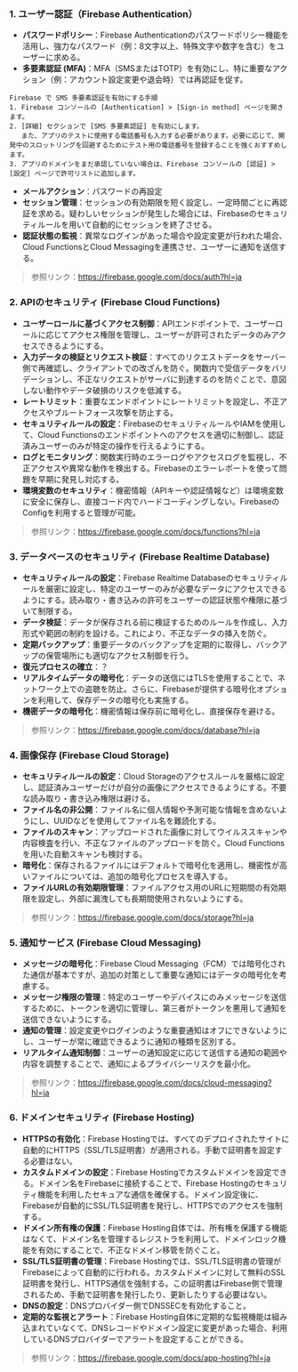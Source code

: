 ### 1. ユーザー認証（Firebase Authentication）
- **パスワードポリシー**：Firebase Authenticationのパスワードポリシー機能を活用し、強力なパスワード（例：8文字以上、特殊文字や数字を含む）をユーザーに求める。
- **多要素認証 (MFA)**：MFA（SMSまたはTOTP）を有効にし、特に重要なアクション（例：アカウント設定変更や退会時）では再認証を促す。
 ```
 Firebase で SMS 多要素認証を有効にする手順
 1. Firebase コンソールの [Authentication] > [Sign-in method] ページを開きます。
 2. [詳細] セクションで [SMS 多要素認証] を有効にします。
    また、アプリのテストに使用する電話番号も入力する必要があります。必要に応じて、開発中のスロットリングを回避するためにテスト用の電話番号を登録することを強くおすすめします。
 3. アプリのドメインをまだ承認していない場合は、Firebase コンソールの [認証] > [設定] ページで許可リストに追加します。
```
- **メールアクション**：パスワードの再設定
- **セッション管理**：セッションの有効期限を短く設定し、一定時間ごとに再認証を求める。疑わしいセッションが発生した場合には、Firebaseのセキュリティルールを用いて自動的にセッションを終了させる。
- **認証状態の監視**：異常なログインがあった場合や設定変更が行われた場合、Cloud FunctionsとCloud Messagingを連携させ、ユーザーに通知を送信する。  
>参照リンク：https://firebase.google.com/docs/auth?hl=ja

### 2. APIのセキュリティ (Firebase Cloud Functions)
- **ユーザーロールに基づくアクセス制御**：APIエンドポイントで、ユーザーロールに応じてアクセス権限を管理し、ユーザーが許可されたデータのみアクセスできるようにする。
- **入力データの検証とリクエスト検証**：すべてのリクエストデータをサーバー側で再確認し、クライアントでの改ざんを防ぐ。関数内で受信データをバリデーションし、不正なリクエストがサーバに到達するのを防ぐことで、意図しない動作やデータ破損のリスクを低減する。
- **レートリミット**：重要なエンドポイントにレートリミットを設定し、不正アクセスやブルートフォース攻撃を防止する。
- **セキュリティルールの設定**：FirebaseのセキュリティルールやIAMを使用して、Cloud Functionsのエンドポイントへのアクセスを適切に制御し、認証済みユーザーのみが特定の操作を行えるようにする。
- **ログとモニタリング**：関数実行時のエラーログやアクセスログを監視し、不正アクセスや異常な動作を検出する。Firebaseのエラーレポートを使って問題を早期に発見し対応する。
- **環境変数のセキュリティ**：機密情報（APIキーや認証情報など）は環境変数に安全に保存し、直接コード内でハードコーディングしない。FirebaseのConfigを利用すると管理が可能。
>参照リンク：https://firebase.google.com/docs/functions?hl=ja

### 3. データベースのセキュリティ (Firebase Realtime Database)
- **セキュリティルールの設定**：Firebase Realtime Databaseのセキュリティルールを厳密に設定し、特定のユーザーのみが必要なデータにアクセスできるようにする。読み取り・書き込みの許可をユーザーの認証状態や権限に基づいて制限する。
- **データ検証**：データが保存される前に検証するためのルールを作成し、入力形式や範囲の制約を設ける。これにより、不正なデータの挿入を防ぐ。
- **定期バックアップ**：重要データのバックアップを定期的に取得し、バックアップの保管場所にも適切なアクセス制御を行う。
- **復元プロセスの確立**：？
- **リアルタイムデータの暗号化**：データの送信にはTLSを使用することで、ネットワーク上での盗聴を防止。さらに、Firebaseが提供する暗号化オプションを利用して、保存データの暗号化も実施する。
- **機密データの暗号化**：機密情報は保存前に暗号化し、直接保存を避ける。
>参照リンク：https://firebase.google.com/docs/database?hl=ja

### 4. 画像保存 (Firebase Cloud Storage)
- **セキュリティルールの設定**：Cloud Storageのアクセスルールを厳格に設定し、認証済みユーザーだけが自分の画像にアクセスできるようにする。不要な読み取り・書き込み権限は避ける。
- **ファイル名の非公開**：ファイル名に個人情報や予測可能な情報を含めないようにし、UUIDなどを使用してファイル名を難読化する。
- **ファイルのスキャン**：アップロードされた画像に対してウイルススキャンや内容検査を行い、不正なファイルのアップロードを防ぐ。Cloud Functionsを用いた自動スキャンも検討する。
- **暗号化**：保存されるファイルにはデフォルトで暗号化を適用し、機密性が高いファイルについては、追加の暗号化プロセスを導入する。
- **ファイルURLの有効期限管理**：ファイルアクセス用のURLに短期間の有効期限を設定し、外部に漏洩しても長期間使用されないようにする。
>参照リンク：https://firebase.google.com/docs/storage?hl=ja

### 5. 通知サービス (Firebase Cloud Messaging)
- **メッセージの暗号化**：Firebase Cloud Messaging（FCM）では暗号化された通信が基本ですが、追加の対策として重要な通知にはデータの暗号化を考慮する。
- **メッセージ権限の管理**：特定のユーザーやデバイスにのみメッセージを送信するために、トークンを適切に管理し、第三者がトークンを悪用して通知を送信できないようにする。
- **通知の管理**：設定変更やログインのような重要通知はオフにできないようにし、ユーザーが常に確認できるように通知の種類を区別する。
- **リアルタイム通知制御**：ユーザーの通知設定に応じて送信する通知の範囲や内容を調整することで、通知によるプライバシーリスクを最小化。
>参照リンク：https://firebase.google.com/docs/cloud-messaging?hl=ja

### 6. ドメインセキュリティ (Firebase Hosting)
- **HTTPSの有効化**：Firebase Hostingでは、すべてのデプロイされたサイトに自動的にHTTPS（SSL/TLS証明書）が適用される。手動で証明書を設定する必要はない。
- **カスタムドメインの設定**：Firebase Hostingでカスタムドメインを設定できる。ドメイン名をFirebaseに接続することで、Firebase Hostingのセキュリティ機能を利用したセキュアな通信を確保する。ドメイン設定後に、Firebaseが自動的にSSL/TLS証明書を発行し、HTTPSでのアクセスを強制する。
- **ドメイン所有権の保護**：Firebase Hosting自体では、所有権を保護する機能はなくて、ドメイン名を管理するレジストラを利用して、ドメインロック機能を有効にすることで、不正なドメイン移管を防ぐこと。
- **SSL/TLS証明書の管理**：Firebase Hostingでは、SSL/TLS証明書の管理がFirebaseによって自動的に行われる。カスタムドメインに対して無料のSSL証明書を発行し、HTTPS通信を強制する。この証明書はFirebase側で管理されるため、手動で証明書を発行したり、更新したりする必要はない。
- **DNSの設定**：DNSプロバイダー側でDNSSECを有効化すること。
- **定期的な監視とアラート**：Firebase Hosting自体に定期的な監視機能は組み込まれていなくて、DNSレコードやドメイン設定に変更があった場合、利用しているDNSプロバイダーでアラートを設定することができる。
>参照リンク：https://firebase.google.com/docs/app-hosting?hl=ja
